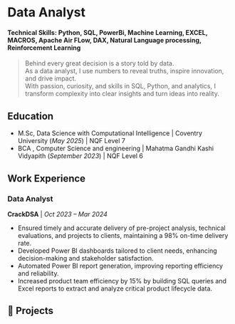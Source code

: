# Data Analyst
#### Technical Skills: Python, SQL, PowerBi, Machine Learning, EXCEL, MACROS, Apache Air FLow, DAX, Natural Language processing, Reinforcement Learning
> Behind every great decision is a story told by data.  
> As a data analyst, I use numbers to reveal truths, inspire innovation, and drive impact.  
> With passion, curiosity, and skills in SQL, Python, and analytics, I transform complexity into clear insights and turn ideas into reality.

## Education
- M.Sc, Data Science with Computational Intelligence | Coventry University (_May 2025_)	| NQF Level 7							       		
- BCA , Computer Science and engineering	| Mahatma Gandhi Kashi Vidyapith (_September 2023_)	| NQF Level 6	        		

## Work Experience
### Data Analyst  
**CrackDSA** | *Oct 2023 – Mar 2024*

- Ensured timely and accurate delivery of pre-project analysis, technical evaluations, and projects to clients, maintaining a 98% on-time delivery rate.  
- Developed Power BI dashboards tailored to client needs, enhancing decision-making and stakeholder satisfaction.  
- Automated Power BI report generation, improving reporting efficiency and reliability.  
- Increased product team efficiency by 15% by building SQL queries and Excel reports to extract and analyze critical product lifecycle data.


## 💼 Projects

